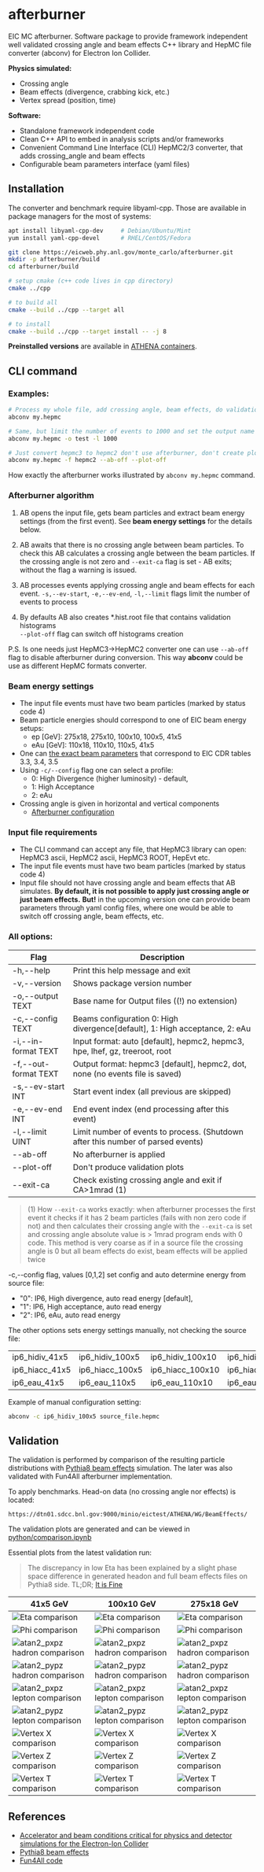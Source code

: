 # afterburner

EIC MC afterburner. Software package to provide framework independent
well validated crossing angle and beam effects C++ library and HepMC file converter (abconv) 
for Electron Ion Collider. 

**Physics simulated:**
- Crossing angle
- Beam effects (divergence, crabbing kick, etc.)
- Vertex spread (position, time)


**Software:**
- Standalone framework independent code
- Clean C++ API to embed in analysis scripts and/or frameworks
- Convenient Command Line Interface (CLI) HepMC2/3 converter, that adds crossing_angle and beam effects
- Configurable beam parameters interface (yaml files)


## Installation

The converter and benchmark require libyaml-cpp. Those are available in package managers for the most of systems:

```bash 
apt install libyaml-cpp-dev     # Debian/Ubuntu/Mint
yum install yaml-cpp-devel      # RHEL/CentOS/Fedora
```


```bash
git clone https://eicweb.phy.anl.gov/monte_carlo/afterburner.git
mkdir -p afterburner/build
cd afterburner/build

# setup cmake (c++ code lives in cpp directory) 
cmake ../cpp

# to build all
cmake --build ../cpp --target all

# to install
cmake --build ../cpp --target install -- -j 8
```

**Preinstalled versions** are available in [ATHENA containers](https://doc.athena-eic.org/en/latest/overview/containers.html). 


## CLI command

### Examples:

```bash
# Process my whole file, add crossing angle, beam effects, do validation plots
abconv my.hepmc

# Same, but limit the number of events to 1000 and set the output name as 'test'
abconv my.hepmc -o test -l 1000

# Just convert hepmc3 to hepmc2 don't use afterburner, don't create plots
abconv my.hepmc -f hepmc2 --ab-off --plot-off 
```

How exactly the afterburner works illustrated by `abconv my.hepmc` command. 


### Afterburner algorithm

1. AB opens the input file, gets beam particles and extract beam energy settings (from the first event). 
   See **beam energy settings** for the details below.

2. AB awaits that there is no crossing angle between beam particles. To check this 
   AB calculates a crossing angle between the beam particles. If the crossing angle is not zero
   and `--exit-ca` flag is set - AB exits; without the flag a warning is issued.

3. AB processes events applying crossing angle and beam effects for each event. 
   `-s,--ev-start`, `-e,--ev-end`, `-l,--limit` flags limit the number of events to process

4. By defaults AB also creates *.hist.root file that contains validation histograms  
   `--plot-off` flag can switch off histograms creation


P.S. Is one needs just HepMC3->HepMC2 converter one can use `--ab-off` flag to disable 
afterburner during conversion. This way **abconv** could be use as different HepMC formats
converter.


### Beam energy settings

- The input file events must have two beam particles (marked by status code 4)
- Beam particle energies should correspond to one of EIC beam energy setups:
  - ep \[GeV\]: 275x18, 275x10, 100x10, 100x5, 41x5
  - eAu \[GeV\]: 110x18, 110x10, 110x5, 41x5
- One can [the exact beam parameters](https://eicweb.phy.anl.gov/monte_carlo/afterburner/-/blob/main/cpp/afterburner/EicConfigurator.cc)
  that correspond to EIC CDR tables 3.3, 3.4, 3.5
- Using `-c/--config` flag one can select a profile:
  - 0: High Divergence (higher luminosity) - default,
  - 1: High Acceptance
  - 2: eAu
- Crossing angle is given in horizontal and vertical components
  - [Afterburner configuration](https://eicweb.phy.anl.gov/monte_carlo/afterburner/-/blob/main/cpp/afterburner/AfterburnerConfig.hh)
  

### Input file requirements

- The CLI command can accept any file, that HepMC3 library can open:
  HepMC3 ascii, HepMC2 ascii, HepMC3 ROOT, HepEvt etc. 
- The input file events must have two beam particles (marked by status code 4)
- Input file should not have crossing angle and beam effects that AB simulates.
  **By default, it is not possible to apply just crossing angle or just beam effects.**
  **But!** in the upcoming version one can provide beam parameters through yaml config files,
  where one would be able to switch off crossing angle, beam effects, etc. 


### All options:

| Flag                 | Description                               |
|----------------------|-------------------------------------------|
| -h,--help            | Print this help message and exit|
| -v,--version         | Shows package version number |
| -o,--output TEXT     | Base name for Output files ((!) no extension)|
| -c,--config TEXT     | Beams configuration 0: High divergence\[default\], 1: High acceptance, 2: eAu|
| -i,--in-format TEXT  | Input format: auto \[default\], hepmc2, hepmc3, hpe, lhef, gz, treeroot, root|
| -f,--out-format TEXT | Output format: hepmc3 \[default\], hepmc2, dot, none (no events file is saved)|
| -s,--ev-start INT    | Start event index (all previous are skipped)|
| -e,--ev-end INT      | End event index (end processing after this event)|
| -l,--limit UINT      | Limit number of events to process. (Shutdown after this number of parsed events)|
| --ab-off             | No afterburner is applied|
| --plot-off           | Don't produce validation plots|
| --exit-ca            | Check existing crossing angle and exit if CA>1mrad (1) |


> (1) How `--exit-ca` works exactly: when afterburner processes the first event it checks if 
> it has 2 beam particles (fails with non zero code if not) and then calculates their crossing angle
> with the `--exit-ca` is set and crossing angle absolute value is > 1mrad program ends with 0 code.
> This method is very coarse as if in a source file the crossing angle is 0 but all beam effects do exist,
> beam effects will be applied twice

-c,--config flag, values [0,1,2] set config and auto determine energy from source file:

- "0": IP6, High divergence, auto read energy [default],
- "1": IP6, High acceptance, auto read energy
- "2": IP6, eAu, auto read energy

The other options sets energy settings manually, not checking the source file:

<table>
    <tr><td>ip6_hidiv_41x5</td><td>ip6_hidiv_100x5</td><td>ip6_hidiv_100x10</td><td>ip6_hidiv_275x10</td><td>ip6_hidiv_275x18</td></tr>
    <tr><td>ip6_hiacc_41x5</td><td>ip6_hiacc_100x5</td><td>ip6_hiacc_100x10</td><td>ip6_hiacc_275x10</td><td>ip6_hiacc_275x18</td></tr>
    <tr><td>ip6_eau_41x5  </td><td>ip6_eau_110x5  </td><td>ip6_eau_110x10  </td><td>ip6_eau_110x18  </td><td>-</td></tr>
</table>

Example of manual configuration setting:

```bash
abconv -c ip6_hidiv_100x5 source_file.hepmc
``` 


## Validation

The validation is performed by comparison of the resulting particle distributions with
[Pythia8 beam effects](https://github.com/bspage912/eicSimuBeamEffects) simulation. 
The later was also validated with Fun4All afterburner implementation. 


To apply benchmarks. Head-on data (no crossing angle nor effects) is located:

```
https://dtn01.sdcc.bnl.gov:9000/minio/eictest/ATHENA/WG/BeamEffects/
```

The validation plots are generated and can be viewed in [python/comparison.ipynb](python/comparison.ipynb)

Essential plots from the latest validation run: 

> The discrepancy in low Eta has been explained by a slight phase space difference
> in generated headon and full beam effects files on Pythia8 side. 
> TL;DR; [It is Fine](https://cdn.vox-cdn.com/thumbor/qQPUPBlaiVYrsXg5QM1QQYVgH34=/0x0:900x500/1400x1400/filters:focal(378x178:522x322):format(jpeg)/cdn.vox-cdn.com/uploads/chorus_image/image/49493993/this-is-fine.0.jpg)

<table>
  <thead>
    <tr>
      <th>41x5 GeV</th>
      <th>100x10 GeV</th>
      <th>275x18 GeV</th>
    </tr>
  </thead>
  <tr>
    <td><img src="python/pics/41x5_eta_comparison.png" alt="Eta comparison"/></td>
    <td><img src="python/pics/100x10_eta_comparison.png" alt="Eta comparison"/></td>
    <td><img src='python/pics/275x18_eta_comparison.png' alt="Eta comparison"/></td>
  </tr>
  <tr>
    <td><img src="python/pics/41x5_phi_comparison.png" alt="Phi comparison"/></td>
    <td><img src="python/pics/100x10_phi_comparison.png" alt="Phi comparison"/></td>
    <td><img src='python/pics/275x18_phi_comparison.png' alt="Phi comparison"/></td>
  </tr>
  <tr>
    <td><img src="python/pics/41x5_atan2_pxpz_hadron.png" alt="atan2_pxpz hadron comparison"/></td>
    <td><img src="python/pics/100x10_atan2_pxpz_hadron.png" alt="atan2_pxpz hadron comparison"/></td>
    <td><img src='python/pics/275x18_atan2_pxpz_hadron.png' alt="atan2_pxpz hadron comparison"/></td>
  </tr>
  <tr>
    <td><img src="python/pics/41x5_atan2_pypz_hadron.png" alt="atan2_pypz hadron comparison"/></td>
    <td><img src="python/pics/100x10_atan2_pypz_hadron.png" alt="atan2_pypz hadron comparison"/></td>
    <td><img src='python/pics/275x18_atan2_pypz_hadron.png' alt="atan2_pypz hadron comparison"/></td>
  </tr>
  <tr>
    <td><img src="python/pics/41x5_atan2_pxpz_lepton.png" alt="atan2_pxpz lepton comparison"/></td>
    <td><img src="python/pics/100x10_atan2_pxpz_lepton.png" alt="atan2_pxpz lepton comparison"/></td>
    <td><img src='python/pics/275x18_atan2_pxpz_lepton.png' alt="atan2_pxpz lepton comparison"/></td>
  </tr>
  <tr>
    <td><img src="python/pics/41x5_atan2_pypz_lepton.png" alt="atan2_pypz lepton comparison"/></td>
    <td><img src="python/pics/100x10_atan2_pypz_lepton.png" alt="atan2_pypz lepton comparison"/></td>
    <td><img src='python/pics/275x18_atan2_pypz_lepton.png' alt="atan2_pypz lepton comparison"/></td>
  </tr>
  <tr>
    <td><img src="python/pics/41x5_vtx_x_comparison.png"   alt="Vertex X comparison"/></td>
    <td><img src="python/pics/100x10_vtx_x_comparison.png" alt="Vertex X comparison"/></td>
    <td><img src='python/pics/275x18_vtx_x_comparison.png' alt="Vertex X comparison"/></td>
  </tr>
  <tr>
    <td><img src="python/pics/41x5_vtx_z_comparison.png" alt="Vertex Z comparison"/></td>
    <td><img src="python/pics/100x10_vtx_z_comparison.png" alt="Vertex Z comparison"/></td>
    <td><img src='python/pics/275x18_vtx_z_comparison.png' alt="Vertex Z comparison"/></td>
  </tr>
<tr>
    <td><img src="python/pics/41x5_vtx_t_comparison.png"   alt="Vertex T comparison"/></td>
    <td><img src="python/pics/100x10_vtx_t_comparison.png" alt="Vertex T comparison"/></td>
    <td><img src='python/pics/275x18_vtx_t_comparison.png' alt="Vertex T comparison"/></td>
  </tr>
</table>

## References

- [Accelerator and beam conditions critical for physics and detector simulations for the Electron-Ion Collider](https://github.com/eic/documents/blob/master/reports/general/Note-Simulations-BeamEffects.pdf)
- [Pythia8 beam effects](https://github.com/bspage912/eicSimuBeamEffects/blob/headonTestJin/Pythia8/PythiaBeamShape.cxx)
- [Fun4All code](https://github.com/sPHENIX-Collaboration/coresoftware/pull/1251)
